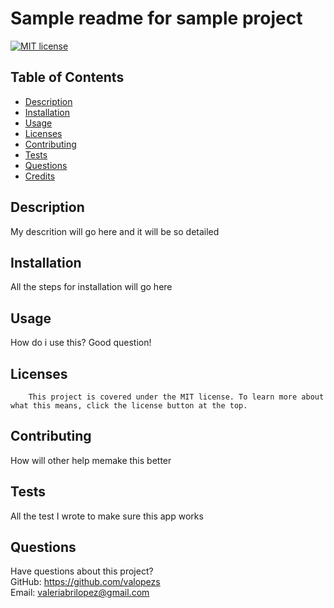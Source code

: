 # Sample readme for sample project

  [![MIT license](https://img.shields.io/badge/License-MIT-blue.svg)](https://choosealicense.com/licenses/mit/)

  ## Table of Contents
  * [Description](#description)
  * [Installation](#installation)
  * [Usage](#usage)
  * [Licenses](#licenses)
  * [Contributing](#contributing)
  * [Tests](#tests)
  * [Questions](#questions)
  * [Credits](#credits)

  ## Description
  My descrition will go here and it will be so detailed

  ## Installation
  All the steps for installation will go here

  ## Usage
  How do i use this? Good question!

  ## Licenses
        This project is covered under the MIT license. To learn more about what this means, click the license button at the top.

  ## Contributing
  How will other help memake this better

  ## Tests
  All the test I wrote to make sure this app works

  ## Questions
  Have questions about this project?  
  GitHub: https://github.com/valopezs  
  Email: valeriabrilopez@gmail.com

